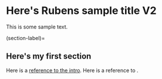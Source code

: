 # Here's Rubens sample title V2

This is some sample text.

(section-label)=
## Here's my first section

Here is a [reference to the intro](intro.md). Here is a reference to [](section-label).